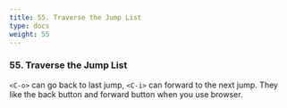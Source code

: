 ```yaml
---
title: 55. Traverse the Jump List
type: docs
weight: 55
---
```


### 55. Traverse the Jump List

`<C-o>` can go back to last jump, `<C-i>` can forward to the next jump. They like the back button and forward button when you use browser.


